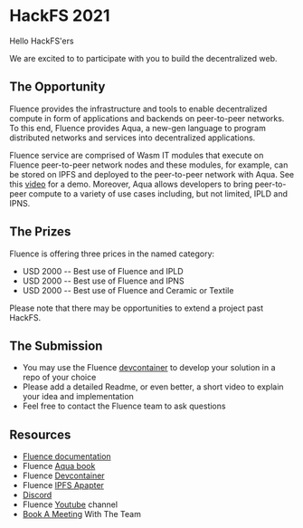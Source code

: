 # HackFS 2021

Hello HackFS'ers

We are excited to to participate with you to build the decentralized web.


## The Opportunity

Fluence provides the infrastructure and tools to enable decentralized compute in form of applications and backends on peer-to-peer networks. To this end, Fluence provides Aqua, a new-gen language to program distributed networks and services into decentralized applications.

Fluence service are comprised of Wasm IT modules that execute on Fluence peer-to-peer network nodes and these modules, for example, can be stored on IPFS and deployed to the peer-to-peer network with Aqua. See this [video](https://www.youtube.com/watch?v=8FpZOjTVYiA) for a demo. Moreover, Aqua allows developers to bring peer-to-peer compute to a variety of use cases including, but not limited, IPLD and IPNS.


## The Prizes

Fluence is offering three prices in the named category:

* USD 2000 -- Best use of Fluence and IPLD
* USD 2000 -- Best use of Fluence and IPNS
* USD 2000 -- Best use of Fluence and Ceramic or Textile

Please note that there may be opportunities to extend a project past HackFS.

## The Submission

* You may use the Fluence [devcontainer](https://github.com/fluencelabs/devcontainer) to develop your solution in a repo of your choice
* Please add a detailed Readme, or even better, a short video to explain your idea and implementation
* Feel free to contact the Fluence team to ask questions

## Resources

* [Fluence documentation](https://doc.fluence.dev/docs/)
* Fluence [Aqua book](https://doc.fluence.dev/aqua-book/)
* Fluence [Devcontainer](https://github.com/fluencelabs/devcontainer)
* Fluence [IPFS Apapter](https://github.com/fluencelabs/ipfs-adapter)
* [Discord](https://discord.gg/mhfSK7tUjE)
* Fluence [Youtube](https://www.youtube.com/channel/UC3b5eFyKRFlEMwSJ1BTjpbw) channel
* [Book A Meeting](https://calendly.com/fluencehack/) With The Team
